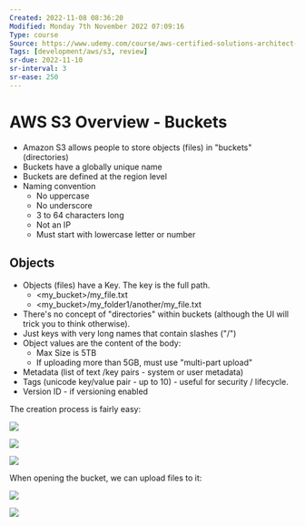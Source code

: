 ```yaml
---
Created: 2022-11-08 08:36:20
Modified: Monday 7th November 2022 07:09:16
Type: course
Source: https://www.udemy.com/course/aws-certified-solutions-architect-associate-saa-c01/?xref=E0Aed11STH4LPUQvCz0GJFABTmM=
Tags: [development/aws/s3, review]
sr-due: 2022-11-10
sr-interval: 3
sr-ease: 250
---
```


# AWS S3 Overview - Buckets

- Amazon S3 allows people to store objects (files) in "buckets" (directories)
- Buckets have a globally unique name
- Buckets are defined at the region level
- Naming convention
    - No uppercase
    - No underscore
    - 3 to 64 characters long
    - Not an IP
    - Must start with lowercase letter or number

## Objects

- Objects (files) have a Key. The key is the full path.
    - <my_bucket>/my_file.txt
    - <my_bucket>/my_folder1/another/my_file.txt
- There's no concept of "directories" within buckets (although the UI will trick you to think otherwise).
- Just keys with very long names that contain slashes ("/")
- Object values are the content of the body:
    - Max Size is 5TB
    - If uploading more than 5GB, must use "multi-part upload"
- Metadata (list of text /key pairs - system or user metadata)
- Tags (unicode key/value pair - up to 10) - useful for security / lifecycle.
- Version ID - if versioning enabled

The creation process is fairly easy:

![](2019-12-30-11-42-53.png)

![](2019-12-30-11-43-40.png)

![](2019-12-30-11-44-07.png)

When opening the bucket, we can upload files to it: 

![](2019-12-30-11-45-13.png)

![](2019-12-30-11-46-52.png)
